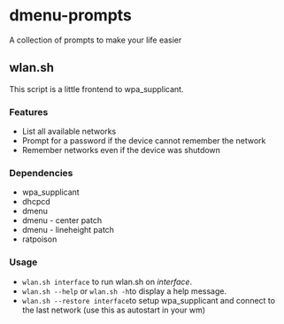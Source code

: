 # dmenu-prompts
A collection of prompts to make your life easier

## wlan.sh
This script is a little frontend to wpa_supplicant.

### Features
* List all available networks
* Prompt for a password if the device cannot remember the network
* Remember networks even if the device was shutdown 

### Dependencies
* wpa_supplicant
* dhcpcd
* dmenu
* dmenu - center patch
* dmenu - lineheight patch
* ratpoison

### Usage
* `wlan.sh interface` to run wlan.sh on *interface*.
* `wlan.sh --help` or `wlan.sh -h`to display a help message.
* `wlan.sh --restore interface`to setup wpa_supplicant and connect to the last network (use this as autostart in your wm)
